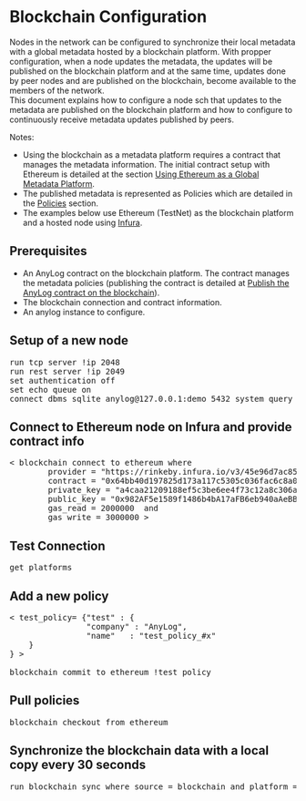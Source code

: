 # Blockchain Configuration

Nodes in the network can be configured to synchronize their local metadata with a global metadata hosted by a blockchain platform.
With propper configuration, when a node updates the metadata, the updates will be published on the blockchain platform
and at the same time, updates done by peer nodes and are published on the blockchain, become available to 
the members of the network.  
This document explains how to configure a node sch that updates to the metadata are published on the 
blockchain platform and how to configure to continuously receive metadata updates published by peers.

Notes:
* Using the blockchain as a metadata platform requires a contract that manages the metadata information. The initial contract setup
with Ethereum is detailed at the section [Using Ethereum as a Global Metadata Platform](https://github.com/AnyLog-co/documentation/blob/master/using%20ethereum.md).
* The published metadata is represented as Policies which are detailed in the [Policies](https://github.com/AnyLog-co/documentation/blob/master/metadata%20management.md#policies) section.
* The examples below use Ethereum (TestNet) as the blockchain platform and a hosted node using [Infura](https://infura.io/).  

## Prerequisites

* An AnyLog contract on the blockchain platform. The contract manages the metadata policies (publishing the contract is detailed at 
  [Publish the AnyLog contract on the blockchain](https://github.com/AnyLog-co/documentation/blob/master/using%20ethereum.md#publish-the-anylog-contract-on-the-blockchain)).
* The blockchain connection and contract information.
* An anylog instance to configure.


## Setup of a new node
<pre>
run tcp server !ip 2048
run rest server !ip 2049
set authentication off
set echo queue on
connect dbms sqlite anylog@127.0.0.1:demo 5432 system_query
</pre>

## Connect to Ethereum node on Infura and provide contract info
<pre>
< blockchain connect to ethereum where
        provider = "https://rinkeby.infura.io/v3/45e96d7ac85c4caab102b84e13e795a1" and
		contract = "0x64bb40d197825d173a117c5305c036fac6c8a082" and
		private_key = "a4caa21209188ef5c3be6ee4f73c12a8c306a917c969638fb69f164b0ed95380" and 
		public_key = "0x982AF5e1589f1486b4bA17aFB6eb940aAeBBdfdB" and 
		gas_read = 2000000  and
		gas_write = 3000000 >
</pre>

## Test Connection
<pre>
get platforms
</pre>

## Add a new policy
<pre>
< test_policy= {"test" : {
                "company" : "AnyLog",
                "name"   : "test_policy_#x"
    }
} >

blockchain commit to ethereum !test_policy
</pre>

## Pull policies
<pre>
blockchain checkout from ethereum 
</pre>


## Synchronize the blockchain data with a local copy every 30 seconds
<pre>
run blockchain sync where source = blockchain and platform = ethereum and time = 30 seconds and dest = file
</pre>
